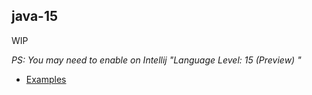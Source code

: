 ## java-15

WIP

_PS: You may need to enable on Intellij  "Language Level: 15 (Preview) "_

* [Examples](src/main/java/org/example/java15)
